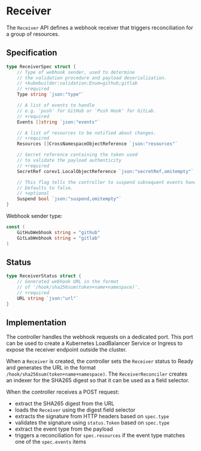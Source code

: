 # Receiver

The `Receiver` API defines a webhook receiver that triggers
reconciliation for a group of resources.

## Specification

```go
type ReceiverSpec struct {
	// Type of webhook sender, used to determine
	// the validation procedure and payload deserialization.
	// +kubebuilder:validation:Enum=github;gitlab
	// +required
	Type string `json:"type"`

	// A list of events to handle
	// e.g. 'push' for GitHub or 'Push Hook' for GitLab.
	// +required
	Events []string `json:"events"`

	// A list of resources to be notified about changes.
	// +required
	Resources []CrossNamespaceObjectReference `json:"resources"`

	// Secret reference containing the token used
	// to validate the payload authenticity
	// +required
	SecretRef corev1.LocalObjectReference `json:"secretRef,omitempty"`

	// This flag tells the controller to suspend subsequent events handling.
	// Defaults to false.
	// +optional
	Suspend bool `json:"suspend,omitempty"`
}
```

Webhook sender type:

```go
const (
	GitHubWebhook string = "github"
	GitLabWebhook string = "gitlab"
)
```

## Status

```go
type ReceiverStatus struct {
	// Generated webhook URL in the format
	// of '/hook/sha256sum(token+name+namespace)'.
	// +required
	URL string `json:"url"`
}
```

## Implementation

The controller handles the webhook requests on a dedicated port. This port can be used to create
a Kubernetes LoadBalancer Service or Ingress to expose the receiver endpoint outside the cluster.

When a `Receiver` is created, the controller sets the `Receiver`
status to Ready and generates the URL in the format `/hook/sha256sum(token+name+namespace)`.
The `ReceiverReconciler` creates an indexer for the SHA265 digest
so that it can be used as a field selector.

When the controller receives a POST request:
* extract the SHA265 digest from the URL
* loads the `Receiver` using the digest field selector
* extracts the signature from HTTP headers based on `spec.type`
* validates the signature using `status.Token` based on `spec.type`
* extract the event type from the payload 
* triggers a reconciliation for `spec.resources` if the event type matches one of the `spec.events` items

